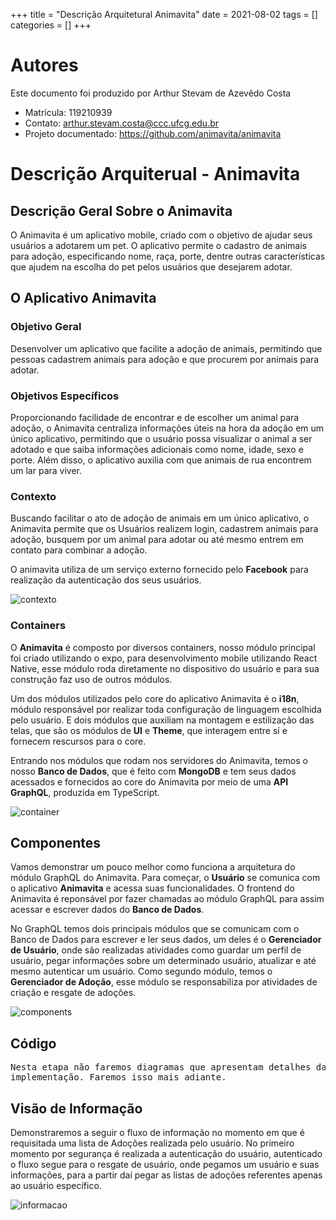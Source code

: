 +++
title = "Descrição Arquitetural Animavita"
date = 2021-08-02
tags = []
categories = []
+++

# Autores

Este documento foi produzido por Arthur Stevam de Azevêdo Costa

- Matrícula: 119210939
- Contato: arthur.stevam.costa@ccc.ufcg.edu.br
- Projeto documentado: https://github.com/animavita/animavita

# Descrição Arquiterual - Animavita

## Descrição Geral Sobre o Animavita

O Animavita é um aplicativo mobile, criado com o objetivo de ajudar seus usuários 
a adotarem um pet. O aplicativo permite o cadastro de animais para adoção, especificando
nome, raça, porte, dentre outras características que ajudem na escolha do pet pelos
usuários que desejarem adotar.

## O Aplicativo Animavita

### Objetivo Geral

Desenvolver um aplicativo que facilite a adoção de animais, permitindo que pessoas cadastrem
animais para adoção e que procurem por animais para adotar. 

### Objetivos Específicos

Proporcionando facilidade de encontrar e de escolher um animal para adoção, o Animavita
centraliza informações úteis na hora da adoção em um único aplicativo, permitindo que o
usuário possa visualizar o animal a ser adotado e que saiba informações adicionais como 
nome, idade, sexo e porte. Além disso, o aplicativo auxilia com que animais de rua encontrem um lar para viver.


### Contexto

Buscando facilitar o ato de adoção de animais em um único aplicativo, o Animavita permite que os Usuários realizem login, cadastrem animais para adoção, busquem por um animal para adotar ou até mesmo entrem em contato para combinar a adoção.

O animavita utiliza de um serviço externo fornecido pelo **Facebook** para realização da autenticação dos seus usuários. 

![contexto](animavita-contexto.png)


### Containers

O **Animavita** é composto por diversos containers, nosso módulo principal foi criado utilizando o expo, para desenvolvimento mobile utilizando React Native, esse módulo roda diretamente no dispositivo do usuário e para sua construção faz uso de outros módulos. 

Um dos módulos utilizados pelo core do aplicativo Animavita é o **i18n**, módulo responsável por realizar toda configuração de linguagem escolhida pelo usuário. E dois módulos que auxiliam na montagem e estilização das telas, que são os módulos de **UI** e **Theme**, que interagem entre sí e fornecem rescursos para o core.

Entrando nos módulos que rodam nos servidores do Animavita, temos o nosso **Banco de Dados**, que é feito com **MongoDB** e tem seus dados acessados e fornecidos ao core do Animavita por meio de uma **API GraphQL**, produzida em TypeScript.

![container](animavita-containers.png)


## Componentes

Vamos demonstrar um pouco melhor como funciona a arquitetura do módulo GraphQL do Animavita. Para começar, o **Usuário** se comunica com o aplicativo **Animavita** e acessa suas funcionalidades. O frontend do Animavita é reponsável por fazer chamadas ao módulo GraphQL para assim acessar e escrever dados do **Banco de Dados**.

No GraphQL temos dois principais módulos que se comunicam com o Banco de Dados para escrever e ler seus dados, um deles é o **Gerenciador de Usuário**, onde são realizadas atividades como guardar um perfil de usuário, pegar informações sobre um determinado usuário, atualizar e até mesmo autenticar um usuário. Como segundo módulo, temos o **Gerenciador de Adoção**, esse módulo se responsabiliza por atividades de criação e resgate de adoções.

![components](animavita-components.png)


## Código

<pre>
Nesta etapa não faremos diagramas que apresentam detalhes da
implementação. Faremos isso mais adiante.
</pre>


## Visão de Informação

Demonstraremos a seguir o fluxo de informação no momento em que é requisitada uma lista de Adoções realizada pelo usuário. No primeiro momento por segurança é realizada a autenticação do usuário, autenticado o fluxo segue para o resgate de usuário, onde pegamos um usuário e suas informações, para a partir daí pegar as listas de adoções referentes apenas ao usuário específico.

![informacao](animavita-informacoes.png)